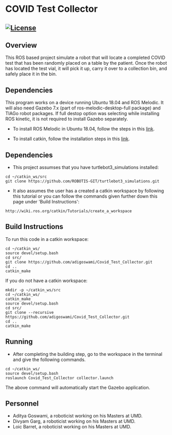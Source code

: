 # COVID Test Collector
[![License](https://img.shields.io/badge/license-MIT-green)](https://opensource.org/licenses/MIT)
---
## Overview
This ROS based project simulate a robot that will locate a completed COVID test that has been randomly placed on a table by the patient. Once the robot has located the test vial, it will pick it up, carry it over to a collection bin, and safely place it in the bin.

## Dependencies
This program works on a device running Ubuntu 18.04 and ROS Melodic. It will also need Gazebo 7.x (part of ros-melodic-desktop-full package) and TIAGo robot packages. If full destop option was selecting while installing ROS kinetic, it is not required to install Gazebo separately.

* To install ROS Melodic in Ubuntu 18.04, follow the steps in this [link](http://wiki.ros.org/melodic/Installation/Ubuntu).

* To install catkin, follow the installation steps in this [link](http://wiki.ros.org/catkin).

## Dependencies
* This project assumses that you have turtlebot3_simulations installed:

```
cd ~/catkin_ws/src
git clone https://github.com/ROBOTIS-GIT/turtlebot3_simulations.git
```
* It also assumes the user has a created a catkin workspace by following this tutorial or you can follow the commands given further down this page under 'Build Instructions':
```
http://wiki.ros.org/catkin/Tutorials/create_a_workspace
```

## Build Instructions

To run this code in a catkin workspace:
```
cd ~/catkin_ws/
source devel/setup.bash
cd src/
git clone https://github.com/adigoswami/Covid_Test_Collector.git
cd ..
catkin_make
```
If you do not have a catkin workspace:
```
mkdir -p ~/catkin_ws/src
cd ~/catkin_ws/
catkin_make
source devel/setup.bash
cd src/
git clone --recursive https://github.com/adigoswami/Covid_Test_Collector.git
cd ..
catkin_make
```
## Running

* After completing the building step, go to the workspace in the terminal and give the following commands.
```
cd ~/catkin_ws/
source devel/setup.bash
roslaunch Covid_Test_Collector collector.launch
```
The above command will automatically start the Gazebo application.

## Personnel
* Aditya Goswami, a roboticist working on his Masters at UMD.
* Divyam Garg, a roboticist working on his Masters at UMD.
* Loic Barret, a roboticist working on his Masters at UMD.